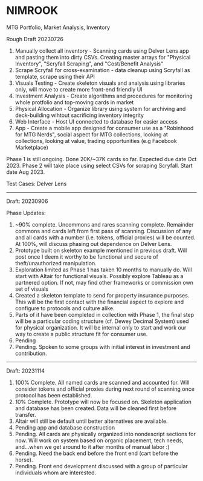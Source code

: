 # NIMROOK
MTG Portfolio, Market Analysis, Inventory

Rough Draft 20230726

1. Manually collect all inventory - Scanning cards using Delver Lens app and pasting them into dirty CSVs. Creating master arrays for "Physical Inventory", "Scryfall Scraping", and "Cost/Benefit Analysis"
2. Scrape Scryfall for cross-examination - data cleanup using Scryfall as template, scrape using their API
3. Visuals Testing  - Create skeleton visuals and analysis using libraries only, will move to create more front-end friendly UI
4. Investment Analysis - Create algorithms and procedures for monitoring whole protfolio and top-moving cards in market
5. Physical Allocation - Organize library using system for archiving and deck-building wihtout sacrificing inventory integrity
6. Web Interface - Host UI connected to database for easier access
7. App - Create a mobile app designed for consumer use as a "Robinhood for MTG Nerds", social aspect for MTG collections, looking at collections, looking at value, trading opportunities (e.g Facebook Marketplace)

 Phase 1 is still ongoing. Done 20K/~37K cards so far. Expected due date Oct 2023.
 Phase 2 will take place using select CSVs for scraping Scryfall. Start date Aug 2023. 

Test Cases: Delver Lens

------------------------------------------------------------------------------------------------

Draft: 20230906

Phase Updates:
1. ~90% complete. Uncommons and rares scanning complete. Remainder commons and cards left from first pass of scanning. Discussion of any and all cards with a number (i.e. tokens, official proxies) will be counted. At 100%, will discuss phasing out dependence on Delver Lens.
2. Prototype built on skeleton example mentioned in previous draft. Will post once I deem it worthy to be functional and secure of theft/unauthorized manipulation.
3. Exploration limited as Phase 1 has taken 10 months to manually do. Will start with Altair for functional visuals. Possibly explore Tableau as a partnered option. If not, may find other frameworks or commission own set of visuals
4. Created a skeleton template to send for property insurance purposes. This will be the first contact with the financial aspect to explore and configure to protocols and culture alike.
5. Parts of it have been completed in collection with Phase 1, the final step will be a particular coding structure (cf. Dewey Decimal System) used for physical organization. It will be internal only to start and work our way to create a public structure fit for consumer use.
6. Pending
7. Pending. Spoken to some groups with initial interest in investment and contribution.

------------------------------------------------------------------------------------------------

Draft: 20231114

1. 100% Complete. All named cards are scanned and accounted for. Will consider tokens and official proxies during next round of scanning once protocol has been established.
2. 10% Complete. Prototype will now be focused on. Skeleton application and database has been created. Data will be cleaned first before transfer.
3. Altair will still be default until better alternatives are available.
4. Pending app and database construction
5. Pending. All cards are physically organized into nondescript sections for now. Will work on system based on organic placement, tech needs, and...when we get around to it after months of manual labor :)
6. Pending. Need the back end before the front end (cart before the horse).
7. Pending. Front end development discussed with a group of particular individuals whom are interested.
